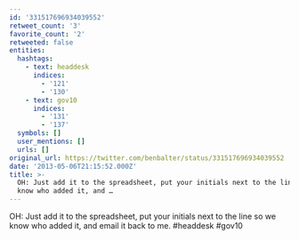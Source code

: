 ```yaml
---
id: '331517696934039552'
retweet_count: '3'
favorite_count: '2'
retweeted: false
entities:
  hashtags:
    - text: headdesk
      indices:
        - '121'
        - '130'
    - text: gov10
      indices:
        - '131'
        - '137'
  symbols: []
  user_mentions: []
  urls: []
original_url: https://twitter.com/benbalter/status/331517696934039552
date: '2013-05-06T21:15:52.000Z'
title: >-
  OH: Just add it to the spreadsheet, put your initials next to the line so we
  know who added it, and …
---
```


OH: Just add it to the spreadsheet, put your initials next to the line so we know who added it, and email it back to me. #headdesk #gov10